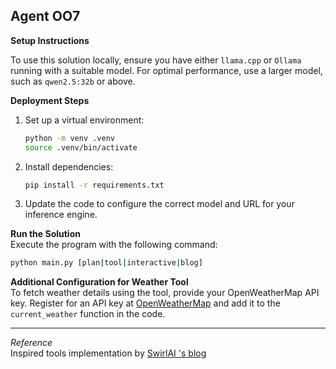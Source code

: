 ## Agent OO7

**Setup Instructions**

To use this solution locally, ensure you have either `llama.cpp` or `Ollama` running with a suitable model. For optimal performance, use a larger model, such as `qwen2.5:32b` or above.

**Deployment Steps**

1. Set up a virtual environment:
   ```bash
   python -m venv .venv
   source .venv/bin/activate
   ```
2. Install dependencies:

   ```bash
   pip install -r requirements.txt
   ```

3. Update the code to configure the correct model and URL for your inference engine.

**Run the Solution**  
Execute the program with the following command:

```bash
python main.py [plan|tool|interactive|blog]
```

**Additional Configuration for Weather Tool**  
To fetch weather details using the tool, provide your OpenWeatherMap API key. Register for an API key at [OpenWeatherMap](https://openweathermap.org/api) and add it to the `current_weather` function in the code.

---

*Reference*  
Inspired tools implementation by [SwirlAI 's blog](https://www.newsletter.swirlai.com/p/building-ai-agents-from-scratch-part)
